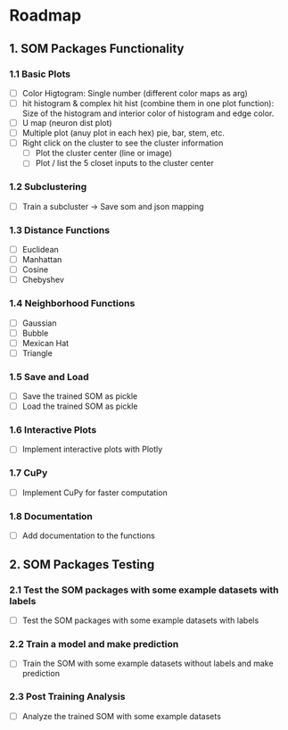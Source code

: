 # Roadmap

## 1. SOM Packages Functionality

### 1.1 Basic Plots
- [ ] Color Higtogram: Single number (different color maps as arg)
- [ ] hit histogram & complex hit hist (combine them in one plot function): Size of the histogram and interior color of histogram and edge color.
- [ ] U map (neuron dist plot)
- [ ] Multiple plot (anuy plot in each hex) pie, bar, stem, etc.
- [ ] Right click on the cluster to see the cluster information
    - [ ] Plot the cluster center (line or image)
    - [ ] Plot / list the 5 closet inputs to the cluster center

### 1.2 Subclustering
- [ ] Train a subcluster -> Save som and json mapping

### 1.3 Distance Functions
- [ ] Euclidean
- [ ] Manhattan
- [ ] Cosine
- [ ] Chebyshev

### 1.4 Neighborhood Functions
- [ ] Gaussian
- [ ] Bubble
- [ ] Mexican Hat
- [ ] Triangle

### 1.5 Save and Load
- [ ] Save the trained SOM as pickle
- [ ] Load the trained SOM as pickle

### 1.6 Interactive Plots
- [ ] Implement interactive plots with Plotly

### 1.7 CuPy 
- [ ] Implement CuPy for faster computation

### 1.8 Documentation
- [ ] Add documentation to the functions

## 2. SOM Packages Testing

### 2.1 Test the SOM packages with some example datasets with labels
- [ ] Test the SOM packages with some example datasets with labels

### 2.2 Train a model and make prediction
- [ ] Train the SOM with some example datasets without labels and make prediction

### 2.3 Post Training Analysis
- [ ] Analyze the trained SOM with some example datasets




